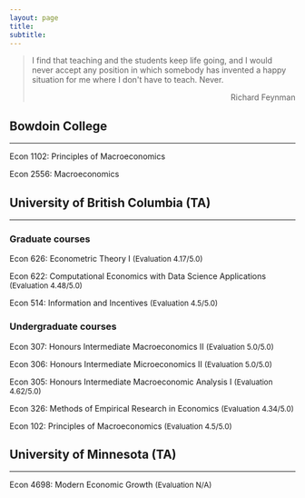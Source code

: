 ```yaml
---
layout: page
title: 
subtitle: 
---
```


 > I find that teaching and the students keep life going,  and I would never accept any position in 
> which somebody has invented a happy situation for me where I don't have to teach. Never.
><div style="text-align: right"> Richard Feynman </div>

## Bowdoin College
-------------
Econ 1102: Principles of Macroeconomics

Econ 2556: Macroeconomics


## University of British Columbia (TA) 
-------------
### Graduate courses

Econ 626: Econometric Theory I  <font size="2"> (Evaluation  4.17/5.0)</font> 

Econ 622: Computational Economics with Data Science Applications <font size="2"> (Evaluation  4.48/5.0)</font>

Econ 514:  Information and Incentives <font size="2"> (Evaluation  4.5/5.0)</font>

### Undergraduate courses

Econ 307: Honours Intermediate Macroeconomics II <font size="2"> (Evaluation  5.0/5.0)</font>

Econ 306: Honours Intermediate Microeconomics II <font size="2"> (Evaluation  5.0/5.0)</font>

Econ 305: Honours Intermediate Macroeconomic Analysis I <font size="2"> (Evaluation  4.62/5.0)</font>

Econ 326: Methods of Empirical Research in Economics <font size="2"> (Evaluation  4.34/5.0)</font>

Econ 102: Principles of Macroeconomics <font size="2"> (Evaluation  4.5/5.0)</font>

## University of Minnesota (TA)
-------------
Econ 4698: Modern Economic Growth <font size="2"> (Evaluation N/A)</font>
